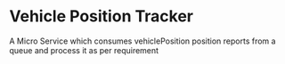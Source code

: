 # Vehicle Position Tracker
A Micro Service which consumes vehiclePosition position reports from a queue and process it as per requirement
